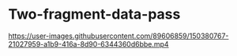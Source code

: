 # Two-fragment-data-pass


https://user-images.githubusercontent.com/89606859/150380767-21027959-a1b9-416a-8d90-6344360d6bbe.mp4

